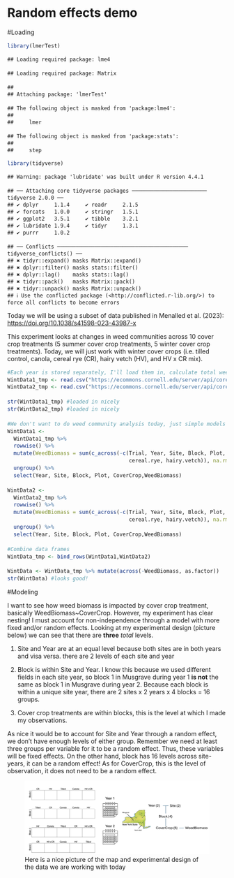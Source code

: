 Random effects demo
================

\#Loading

``` r
library(lmerTest)
```

    ## Loading required package: lme4

    ## Loading required package: Matrix

    ## 
    ## Attaching package: 'lmerTest'

    ## The following object is masked from 'package:lme4':
    ## 
    ##     lmer

    ## The following object is masked from 'package:stats':
    ## 
    ##     step

``` r
library(tidyverse)
```

    ## Warning: package 'lubridate' was built under R version 4.4.1

    ## ── Attaching core tidyverse packages ──────────────────────── tidyverse 2.0.0 ──
    ## ✔ dplyr     1.1.4     ✔ readr     2.1.5
    ## ✔ forcats   1.0.0     ✔ stringr   1.5.1
    ## ✔ ggplot2   3.5.1     ✔ tibble    3.2.1
    ## ✔ lubridate 1.9.4     ✔ tidyr     1.3.1
    ## ✔ purrr     1.0.2

    ## ── Conflicts ────────────────────────────────────────── tidyverse_conflicts() ──
    ## ✖ tidyr::expand() masks Matrix::expand()
    ## ✖ dplyr::filter() masks stats::filter()
    ## ✖ dplyr::lag()    masks stats::lag()
    ## ✖ tidyr::pack()   masks Matrix::pack()
    ## ✖ tidyr::unpack() masks Matrix::unpack()
    ## ℹ Use the conflicted package (<http://conflicted.r-lib.org/>) to force all conflicts to become errors

Today we will be using a subset of data published in Menalled et
al. (2023): <https://doi.org/10.1038/s41598-023-43987-x>

This experiment looks at changes in weed communities across 10 cover
crop treatments (5 summer cover crop treatments, 5 winter cover crop
treatments). Today, we will just work with winter cover crops
(i.e. tilled control, canola, cereal rye (CR), hairy vetch (HV), and HV
x CR mix).

``` r
#Each year is stored separately, I'll load them in, calculate total weed biomass, and combind the dataframes
WintData1_tmp <- read.csv("https://ecommons.cornell.edu/server/api/core/bitstreams/adb24a0c-0b2c-4bd6-90ad-e203c270bba3/content")
WintData2_tmp <- read.csv("https://ecommons.cornell.edu/server/api/core/bitstreams/f05bf7b9-3c15-48ec-9f28-0c978cf0560b/content")

str(WintData1_tmp) #loaded in nicely
str(WintData2_tmp) #loaded in nicely

#We don't want to do weed community analysis today, just simple models of total weed biomass
WintData1 <-
  WintData1_tmp %>% 
  rowwise() %>%
  mutate(WeedBiomass = sum(c_across(-c(Trial, Year, Site, Block, Plot, CoverCrop, CoverCropBiomass, canola, 
                                       cereal.rye, hairy.vetch)), na.rm = FALSE)) %>% 
  ungroup() %>% 
  select(Year, Site, Block, Plot, CoverCrop,WeedBiomass)

WintData2 <-
  WintData2_tmp %>% 
  rowwise() %>%
  mutate(WeedBiomass = sum(c_across(-c(Trial, Year, Site, Block, Plot, CoverCrop, CoverCropBiomass, canola, 
                                       cereal.rye, hairy.vetch)), na.rm = FALSE)) %>%
  ungroup() %>% 
  select(Year, Site, Block, Plot, CoverCrop,WeedBiomass)

#Combine data frames
WintData_tmp <- bind_rows(WintData1,WintData2)

WintData <- WintData_tmp %>% mutate(across(-WeedBiomass, as.factor))
str(WintData) #looks good!
```

\#Modeling

I want to see how weed biomass is impacted by cover crop treatment,
basically WeedBiomass~CoverCrop. However, my experiment has clear
nesting! I must account for non-independence through a model with more
fixed and/or random effects. Looking at my experimental design (picture
below) we can see that there are **three** *total* levels.

1.  Site and Year are at an equal level because both sites are in both
    years and visa versa. there are 2 levels of each site and year

2.  Block is within Site and Year. I know this because we used different
    fields in each site year, so block 1 in Musgrave during year 1 **is
    not** the same as block 1 in Musgrave during year 2. Because each
    block is within a unique site year, there are 2 sites x 2 years x 4
    blocks = 16 groups.

3.  Cover crop treatments are within blocks, this is the level at which
    I made my observations.

As nice it would be to account for Site and Year through a random
effect, we don’t have enough levels of either group. Remember we need at
least three groups per variable for it to be a random effect. Thus,
these variables will be fixed effects. On the other hand, block has 16
levels across site-years, it can be a random effect! As for CoverCrop,
this is the level of observation, it does not need to be a random
effect.

<figure>
<img src="Example_MapDesign.png" width="452"
alt="Here is a nice picture of the map and experimental design of the data we are working with today" />
<figcaption aria-hidden="true">Here is a nice picture of the map and
experimental design of the data we are working with today</figcaption>
</figure>
